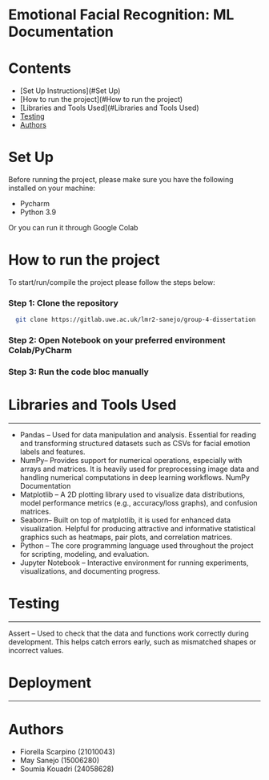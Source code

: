 
# Emotional Facial Recognition: ML Documentation

# Contents

- [Set Up Instructions](#Set Up)
- [How to run the project](#How to run the project)
- [Libraries and Tools Used](#Libraries and Tools Used)
- [Testing](#Testing)
- [Authors](#Authors)

# Set Up
Before running the project, please make sure you have the following installed on your machine:
- Pycharm
- Python 3.9

Or you can run it through Google Colab

# How to run the project
To start/run/compile the project please follow the steps below:

### Step 1: Clone the repository
```bash
  git clone https://gitlab.uwe.ac.uk/lmr2-sanejo/group-4-dissertation
```
### Step 2: Open Notebook on your preferred environment Colab/PyCharm
### Step 3: Run the code bloc manually


# Libraries and Tools Used


---
- Pandas – Used for data manipulation and analysis. Essential for reading and transforming structured datasets such as CSVs for facial emotion labels and features.
- NumPy– Provides support for numerical operations, especially with arrays and matrices. It is heavily used for preprocessing image data and handling numerical computations in deep learning workflows.
NumPy Documentation
- Matplotlib – A 2D plotting library used to visualize data distributions, model performance metrics (e.g., accuracy/loss graphs), and confusion matrices.
- Seaborn– Built on top of matplotlib, it is used for enhanced data visualization. Helpful for producing attractive and informative statistical graphics such as heatmaps, pair plots, and correlation matrices.
- Python – The core programming language used throughout the project for scripting, modeling, and evaluation.
- Jupyter Notebook – Interactive environment for running experiments, visualizations, and documenting progress.


# Testing


---
Assert – Used to check that the data and functions work correctly during development. This helps catch errors early, such as mismatched shapes or incorrect values.

# Deployment


---

# Authors
- Fiorella Scarpino (21010043)
- May Sanejo (15006280)
- Soumia Kouadri (24058628)
